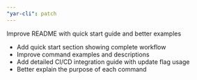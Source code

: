 ```yaml
---
"yar-cli": patch
---
```


Improve README with quick start guide and better examples

- Add quick start section showing complete workflow
- Improve command examples and descriptions
- Add detailed CI/CD integration guide with update flag usage
- Better explain the purpose of each command
